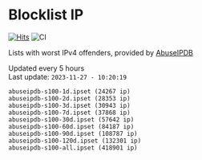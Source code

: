 # Blocklist IP

[![Hits](https://hits.seeyoufarm.com/api/count/incr/badge.svg?url=https%3A%2F%2Fgithub.com%2Fborestad%2Fblocklist-ip%2F&count_bg=%2379C83D&title_bg=%23555555&icon=&icon_color=%23E7E7E7&title=hits&edge_flat=false)](https://hits.seeyoufarm.com)  ![CI](https://img.shields.io/github/workflow/status/borestad/blocklist-ip/CI?style=flat-square)

Lists with worst IPv4 offenders, provided by [AbuseIPDB](https://www.abuseipdb.com/)

<!-- FOOTER-PLACEHOLDER -->
Updated every 5 hours<br>
Last update: `2023-11-27 - 10:20:19`
```
abuseipdb-s100-1d.ipset (24267 ip)
abuseipdb-s100-2d.ipset (28353 ip)
abuseipdb-s100-3d.ipset (30943 ip)
abuseipdb-s100-7d.ipset (37868 ip)
abuseipdb-s100-30d.ipset (57642 ip)
abuseipdb-s100-60d.ipset (84187 ip)
abuseipdb-s100-90d.ipset (108787 ip)
abuseipdb-s100-120d.ipset (132301 ip)
abuseipdb-s100-all.ipset (418901 ip)
```
